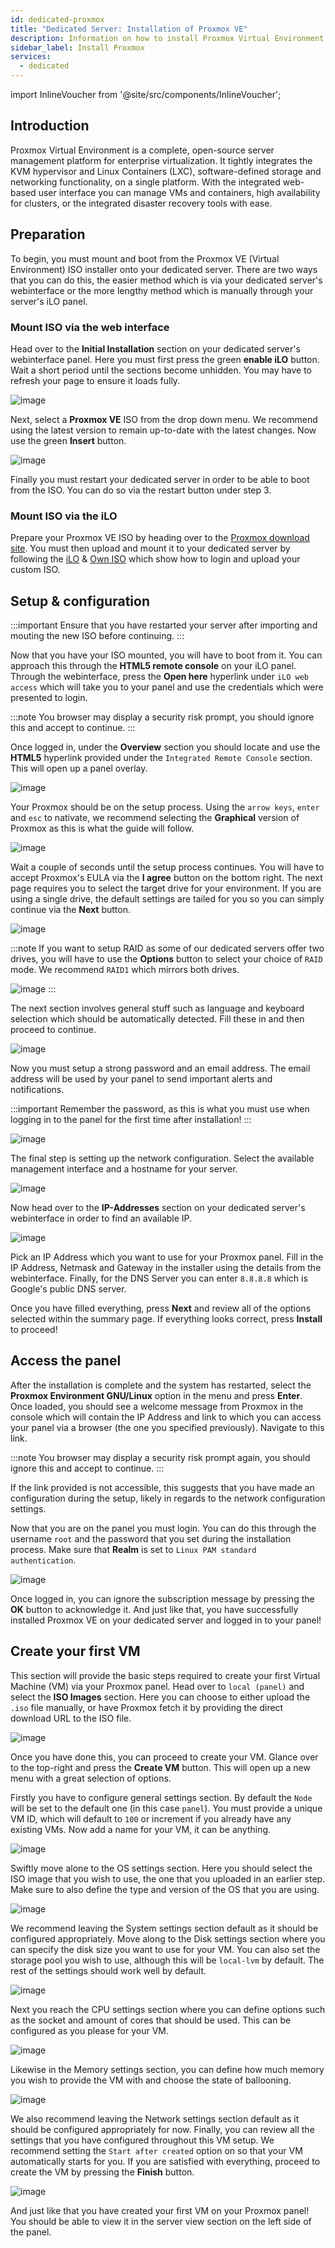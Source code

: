 ```yaml
---
id: dedicated-proxmox
title: "Dedicated Server: Installation of Proxmox VE"
description: Information on how to install Proxmox Virtual Environment on your dedicated server from ZAP-Hosting - ZAP-Hosting.com documentation
sidebar_label: Install Proxmox
services:
  - dedicated
---
```


import InlineVoucher from '@site/src/components/InlineVoucher';

## Introduction

Proxmox Virtual Environment is a complete, open-source server management platform for enterprise virtualization. It tightly integrates the KVM hypervisor and Linux Containers (LXC), software-defined storage and networking functionality, on a single platform. With the integrated web-based user interface you can manage VMs and containers, high availability for clusters, or the integrated disaster recovery tools with ease.

<InlineVoucher />

## Preparation

To begin, you must mount and boot from the Proxmox VE (Virtual Environment) ISO installer onto your dedicated server. There are two ways that you can do this, the easier method which is via your dedicated server's webinterface or the more lengthy method which is manually through your server's iLO panel.



### Mount ISO via the web interface
Head over to the **Initial Installation** section on your dedicated server's webinterface panel. Here you must first press the green **enable iLO** button. Wait a short period until the sections become unhidden. You may have to refresh your page to ensure it loads fully.

![image](https://github.com/zaphosting/docs/assets/42719082/b457f17a-0bc6-42db-91ec-a553fd456936)

Next, select a **Proxmox VE** ISO from the drop down menu. We recommend using the latest version to remain up-to-date with the latest changes. Now use the green **Insert** button.

![image](https://github.com/zaphosting/docs/assets/42719082/2b0baf71-d683-46ad-a34a-bfda9d71939d)

Finally you must restart your dedicated server in order to be able to boot from the ISO. You can do so via the restart button under step 3.



### Mount ISO via the iLO
Prepare your Proxmox VE ISO by heading over to the [Proxmox download site](https://www.proxmox.com/en/downloads/proxmox-virtual-environment/iso). You must then upload and mount it to your dedicated server by following the [iLO](dedicated-ilo.md) & [Own ISO](dedicated-iso.md) which show how to login and upload your custom ISO.



## Setup & configuration

:::important
Ensure that you have restarted your server after importing and mouting the new ISO before continuing.
:::

Now that you have your ISO mounted, you will have to boot from it. You can approach this through the **HTML5 remote console** on your iLO panel. Through the webinterface, press the **Open here** hyperlink under `iLO web access` which will take you to your panel and use the credentials which were presented to login.

:::note
You browser may display a security risk prompt, you should ignore this and accept to continue.
:::

Once logged in, under the **Overview** section you should locate and use the **HTML5** hyperlink provided under the `Integrated Remote Console` section. This will open up a panel overlay.

![image](https://github.com/zaphosting/docs/assets/42719082/3b9ce97e-f974-439b-8e57-ced05f248ef9)

Your Proxmox should be on the setup process. Using the `arrow keys`, `enter` and `esc` to nativate, we recommend selecting the **Graphical** version of Proxmox as this is what the guide will follow.

![image](https://github.com/zaphosting/docs/assets/42719082/614218f2-df12-43ad-95fe-39026b900141)

Wait a couple of seconds until the setup process continues. You will have to accept Proxmox's EULA via the **I agree** button on the bottom right. The next page requires you to select the target drive for your environment. If you are using a single drive, the default settings are tailed for you so you can simply continue via the **Next** button.

![image](https://github.com/zaphosting/docs/assets/42719082/090c1f2e-20fe-48f3-b4b4-070c197f4825)

:::note
If you want to setup RAID as some of our dedicated servers offer two drives, you will have to use the **Options** button to select your choice of `RAID` mode. We recommend `RAID1` which mirrors both drives.

![image](https://github.com/zaphosting/docs/assets/42719082/44e3b6ba-07f3-4313-8d36-b185a6da8089)
:::

The next section involves general stuff such as language and keyboard selection which should be automatically detected. Fill these in and then proceed to continue.

![image](https://github.com/zaphosting/docs/assets/42719082/931e066c-9868-48d9-a638-f07c932579d2)

Now you must setup a strong password and an email address. The email address will be used by your panel to send important alerts and notifications.

:::important
Remember the password, as this is what you must use when logging in to the panel for the first time after installation!
:::

![image](https://github.com/zaphosting/docs/assets/42719082/617a504c-9520-4b89-93c3-81fba06e5fdc)

The final step is setting up the network configuration. Select the available management interface and a hostname for your server.

![image](https://github.com/zaphosting/docs/assets/42719082/d694a5af-20e2-4c1b-9cdb-c1a8ca684cde)

Now head over to the **IP-Addresses** section on your dedicated server's webinterface in order to find an available IP.

![image](https://github.com/zaphosting/docs/assets/42719082/e358f264-8535-4280-a1c5-0a15f4b99ed9)

Pick an IP Address which you want to use for your Proxmox panel. Fill in the IP Address, Netmask and Gateway in the installer using the details from the webinterface. Finally, for the DNS Server you can enter `8.8.8.8` which is Google's public DNS server.

Once you have filled everything, press **Next** and review all of the options selected within the summary page. If everything looks correct, press **Install** to proceed!

## Access the panel
After the installation is complete and the system has restarted, select the **Proxmox Environment GNU/Linux** option in the menu and press **Enter**. Once loaded, you should see a welcome message from Proxmox in the console which will contain the IP Address and link to which you can access your panel via a browser (the one you specified previously). Navigate to this link.

:::note
You browser may display a security risk prompt again, you should ignore this and accept to continue.
:::

If the link provided is not accessible, this suggests that you have made an configuration during the setup, likely in regards to the network configuration settings.

Now that you are on the panel you must login. You can do this through the username `root` and the password that you set during the installation process. Make sure that **Realm** is set to `Linux PAM standard authentication`.

![image](https://github.com/zaphosting/docs/assets/42719082/4072c2ac-6f5c-4350-a5df-0635b1f433c0)

Once logged in, you can ignore the subscription message by pressing the **OK** button to acknowledge it. And just like that, you have successfully installed Proxmox VE on your dedicated server and logged in to your panel!



## Create your first VM
This section will provide the basic steps required to create your first Virtual Machine (VM) via your Proxmox panel. Head over to `local (panel)` and select the **ISO Images** section. Here you can choose to either upload the `.iso` file manually, or have Proxmox fetch it by providing the direct download URL to the ISO file.

![image](https://github.com/zaphosting/docs/assets/42719082/8182bd73-690f-434f-8394-5fdca6889a74)

Once you have done this, you can proceed to create your VM. Glance over to the top-right and press the **Create VM** button. This will open up a new menu with a great selection of options.

Firstly you have to configure general settings section. By default the `Node` will be set to the default one (in this case `panel`). You must provide a unique VM ID, which will default to `100` or increment if you already have any existing VMs. Now add a name for your VM, it can be anything.

![image](https://github.com/zaphosting/docs/assets/42719082/bcd2eb41-a8fc-4a44-9abb-072f9e408d10)

Swiftly move alone to the OS settings section. Here you should select the ISO image that you wish to use, the one that you uploaded in an earlier step. Make sure to also define the type and version of the OS that you are using.

![image](https://github.com/zaphosting/docs/assets/42719082/05d51c46-5a69-4cd7-b2e6-c3472437caf9)

We recommend leaving the System settings section default as it should be configured appropriately. Move along to the Disk settings section where you can specify the disk size you want to use for your VM. You can also set the storage pool you wish to use, although this will be `local-lvm` by default. The rest of the settings should work well by default.

![image](https://github.com/zaphosting/docs/assets/42719082/26f11d42-8884-4bb5-b0fe-d7b4df7885a5)

Next you reach the CPU settings section where you can define options such as the socket and amount of cores that should be used. This can be configured as you please for your VM.

![image](https://github.com/zaphosting/docs/assets/42719082/91103b8d-dadc-4305-a3fe-bf4c8f96fc27)

Likewise in the Memory settings section, you can define how much memory you wish to provide the VM with and choose the state of ballooning.

![image](https://github.com/zaphosting/docs/assets/42719082/ac0048cb-0bd4-4791-9a9f-857e5037955d)

We also recommend leaving the Network settings section default as it should be configured appropriately for now. Finally, you can review all the settings that you have configured throughout this VM setup. We recommend setting the `Start after created` option on so that your VM automatically starts for you. If you are satisfied with everything, proceed to create the VM by pressing the **Finish** button.

![image](https://github.com/zaphosting/docs/assets/42719082/d14a8b3d-e9bb-4feb-8049-428e84c1e917)

And just like that you have created your first VM on your Proxmox panel! You should be able to view it in the server view section on the left side of the panel.